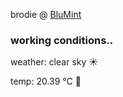 brodie @ [BluMint](https://www.linkedin.com/company/blumint-io/)

<!--weather_start-->
### working conditions..

weather: clear sky ☀️

temp: 20.39 °C 🥶

<!--weather_end-->

